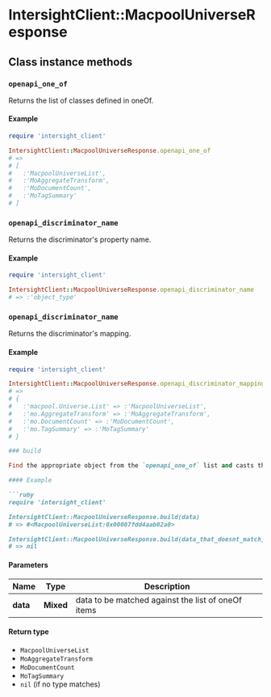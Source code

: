 # IntersightClient::MacpoolUniverseResponse

## Class instance methods

### `openapi_one_of`

Returns the list of classes defined in oneOf.

#### Example

```ruby
require 'intersight_client'

IntersightClient::MacpoolUniverseResponse.openapi_one_of
# =>
# [
#   :'MacpoolUniverseList',
#   :'MoAggregateTransform',
#   :'MoDocumentCount',
#   :'MoTagSummary'
# ]
```

### `openapi_discriminator_name`

Returns the discriminator's property name.

#### Example

```ruby
require 'intersight_client'

IntersightClient::MacpoolUniverseResponse.openapi_discriminator_name
# => :'object_type'
```

### `openapi_discriminator_name`

Returns the discriminator's mapping.

#### Example

```ruby
require 'intersight_client'

IntersightClient::MacpoolUniverseResponse.openapi_discriminator_mapping
# =>
# {
#   :'macpool.Universe.List' => :'MacpoolUniverseList',
#   :'mo.AggregateTransform' => :'MoAggregateTransform',
#   :'mo.DocumentCount' => :'MoDocumentCount',
#   :'mo.TagSummary' => :'MoTagSummary'
# }

### build

Find the appropriate object from the `openapi_one_of` list and casts the data into it.

#### Example

```ruby
require 'intersight_client'

IntersightClient::MacpoolUniverseResponse.build(data)
# => #<MacpoolUniverseList:0x00007fdd4aab02a0>

IntersightClient::MacpoolUniverseResponse.build(data_that_doesnt_match)
# => nil
```

#### Parameters

| Name | Type | Description |
| ---- | ---- | ----------- |
| **data** | **Mixed** | data to be matched against the list of oneOf items |

#### Return type

- `MacpoolUniverseList`
- `MoAggregateTransform`
- `MoDocumentCount`
- `MoTagSummary`
- `nil` (if no type matches)

